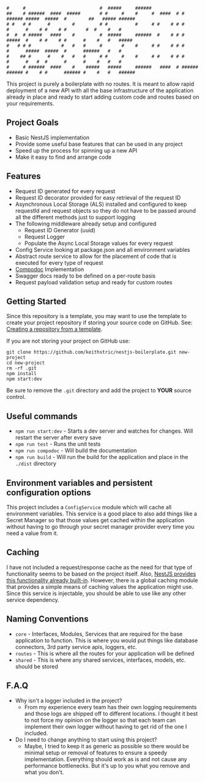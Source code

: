 ```
#     #                           #  #####     ######                                                                  
##    # ######  ####  #####       # #     #    #     #  ####  # #      ###### #####  #####  #        ##   ##### ###### 
# #   # #      #        #         # #          #     # #    # # #      #      #    # #    # #       #  #    #   #      
#  #  # #####   ####    #         #  #####     ######  #    # # #      #####  #    # #    # #      #    #   #   #####  
#   # # #           #   #   #     #       #    #     # #    # # #      #      #####  #####  #      ######   #   #      
#    ## #      #    #   #   #     # #     #    #     # #    # # #      #      #   #  #      #      #    #   #   #      
#     # ######  ####    #    #####   #####     ######   ####  # ###### ###### #    # #      ###### #    #   #   ###### 
```

This project is purely a boilerplate with no routes. It is meant to allow rapid deployment of a new API with all the base infrastructure of the application already in place and ready to start adding custom code and routes based on your requirements.

## Project Goals

* Basic NestJS implementation
* Provide some useful base features that can be used in any project
* Speed up the process for spinning up a new API
* Make it easy to find and arrange code

## Features

* Request ID generated for every request
* Request ID decorator provided for easy retrieval of the request ID
* Asynchronous Local Storage (ALS) installed and configured to keep requestId and request objects so they do not have to be passed around all the different methods just to support logging
* The following middleware already setup and configured
  * Request ID Generator (uuid)
  * Request Logger
  * Populate the Async Local Storage values for every request
* Config Service looking at package.json and all environment variables
* Abstract route service to allow for the placement of code that is executed for every type of request
* [Compodoc](https://compodoc.app) Implementation
* Swagger docs ready to be defined on a per-route basis
* Request payload validation setup and ready for custom routes

## Getting Started

Since this repository is a template, you may want to use the template to create your project repository if storing your source code on GitHub.
See: [Creating a repository from a template](https://docs.github.com/en/free-pro-team@latest/github/creating-cloning-and-archiving-repositories/creating-a-repository-from-a-template).

If you are not storing your project on GitHub use:

```
git clone https://github.com/keithstric/nestjs-boilerplate.git new-project
cd new-project
rm -rf .git
npm install
npm start:dev
```

Be sure to remove the `.git` directory and add the project to **YOUR** source control.

## Useful commands

* `npm run start:dev` - Starts a dev server and watches for changes. Will restart the server after every save
* `npm run test` - Runs the unit tests
* `npm run compodoc` - Will build the documentation
* `npm run build` - Will run the build for the application and place in the `./dist` directory

## Environment variables and persistent configuration options

This project includes a `ConfigService` module which will cache all environment variables. This service is a good place to also add things like a Secret Manager so that those values get cached within the application without having to go through your secret manager provider every time you need a value from it.

## Caching

I have not included a request/response cache as the need for that type of functionality seems to be based on the project itself. Also, [NestJS provides this functionality already built-in](https://docs.nestjs.com/techniques/caching). However, there is a global caching module that provides a simple means of caching values the application might use. Since this service is injectable, you should be able to use like any other service dependency.

## Naming Conventions

* `core` - Interfaces, Modules, Services that are required for the base application to function. This is where you would put things like database connectors, 3rd party service apis, loggers, etc.
* `routes` - This is where all the routes for your application will be defined
* `shared` - This is where any shared services, interfaces, models, etc. should be stored

## F.A.Q

* Why isn't a logger included in the project?
  * From my experience every team has their own logging requirements and those logs are shipped off to different locations. I thought it best to not force my opinion on the logger so that each team can implement their own logger without having to get rid of the one I included.
* Do I need to change anything to start using this project?
  * Maybe, I tried to keep it as generic as possible so there would be minimal setup or removal of features to ensure a speedy implementation. Everything should work as is and not cause any performance bottlenecks. But it's up to you what you remove and what you don't.
